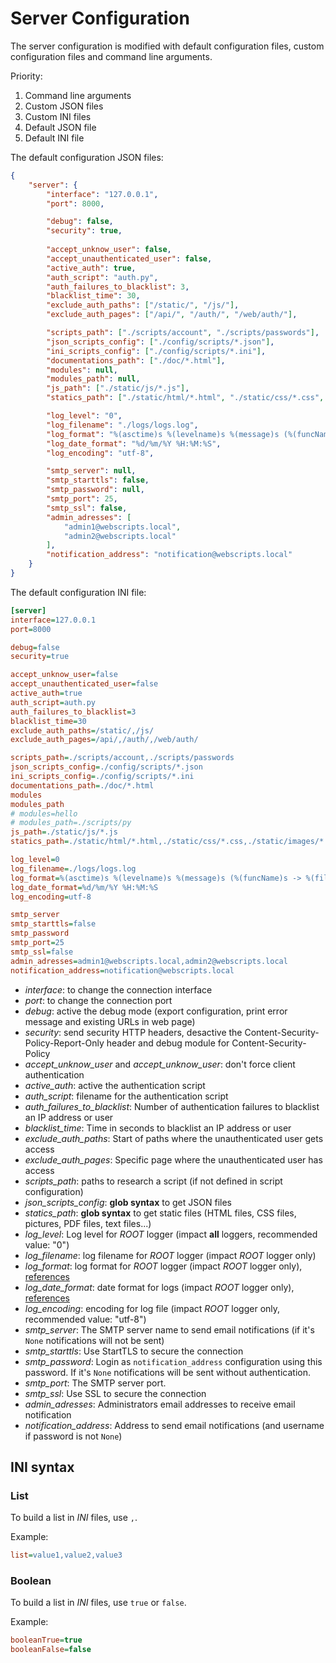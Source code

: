 # Server Configuration

The server configuration is modified with default configuration files, custom configuration files and command line arguments.

Priority:

1. Command line arguments
2. Custom JSON files
3. Custom INI files
4. Default JSON file
5. Default INI file

The default configuration JSON files:
```json
{
    "server": {
        "interface": "127.0.0.1",
        "port": 8000,

        "debug": false,
        "security": true,
        
        "accept_unknow_user": false,
        "accept_unauthenticated_user": false,
        "active_auth": true,
        "auth_script": "auth.py",
        "auth_failures_to_blacklist": 3,
        "blacklist_time": 30,
        "exclude_auth_paths": ["/static/", "/js/"],
        "exclude_auth_pages": ["/api/", "/auth/", "/web/auth/"],

        "scripts_path": ["./scripts/account", "./scripts/passwords"],
        "json_scripts_config": ["./config/scripts/*.json"],
        "ini_scripts_config": ["./config/scripts/*.ini"],
        "documentations_path": ["./doc/*.html"],
        "modules": null,
        "modules_path": null,
        "js_path": ["./static/js/*.js"],
        "statics_path": ["./static/html/*.html", "./static/css/*.css", "./static/images/*.jpg", "./static/pdf/*.pdf"],

        "log_level": "0",
        "log_filename": "./logs/logs.log",
        "log_format": "%(asctime)s %(levelname)s %(message)s (%(funcName)s -> %(filename)s:%(lineno)d)",
        "log_date_format": "%d/%m/%Y %H:%M:%S",
        "log_encoding": "utf-8",

        "smtp_server": null,
        "smtp_starttls": false,
        "smtp_password": null,
        "smtp_port": 25,
        "smtp_ssl": false,
        "admin_adresses": [
            "admin1@webscripts.local",
            "admin2@webscripts.local"
        ],
        "notification_address": "notification@webscripts.local"
    }
}
```

The default configuration INI file:
```ini
[server]
interface=127.0.0.1                                                                            # required value
port=8000                                                                                      # required value

debug=false                                                                                    # Export config and get error messages on HTTP errors pages [NEVER true in production]
security=true                                                                                  # Add security HTTP headers

accept_unknow_user=false                                                                       # Don't force a user to re-authenticate
accept_unauthenticated_user=false                                                              # Don't force authentication for new user
active_auth=true                                                                               # Active auth page
auth_script=auth.py                                                                            # Change it to use a custom authentication script
auth_failures_to_blacklist=3                                                                   # Number of authentication failures to blacklist an IP address or user
blacklist_time=30                                                                              # Blacklist time in seconds
exclude_auth_paths=/static/,/js/                                                               # Start of paths where the unauthenticated user gets access
exclude_auth_pages=/api/,/auth/,/web/auth/                                                     # Specific page where the unauthenticated user has access

scripts_path=./scripts/account,./scripts/passwords                                             # Add scripts from location
json_scripts_config=./config/scripts/*.json                                                    # Add server configuration (syntax: json)
ini_scripts_config=./config/scripts/*.ini                                                      # Add server configuration (syntax: cfg, ini)
documentations_path=./doc/*.html                                                               # Add path to search documentation scripts
modules                                                                                        # Add custom modules (names) to the server
modules_path                                                                                   # Add directory to import custom modules
# modules=hello
# modules_path=./scripts/py
js_path=./static/js/*.js                                                                       # Add glob syntax files to get javascript files
statics_path=./static/html/*.html,./static/css/*.css,./static/images/*.jpg,./static/pdf/*.pdf  # Add glob syntax files to get static files

log_level=0                                                                                    # Set your custom log level {"0", "DEBUG", "INFO", "WARNING", "ERROR", "CRITICAL"}
log_filename=./logs/logs.log                                                                   # Write your custom logs in this filename
log_format=%(asctime)s %(levelname)s %(message)s (%(funcName)s -> %(filename)s:%(lineno)d)     # Format for your custom logs (https://docs.python.org/3/library/logging.html#id2)
log_date_format=%d/%m/%Y %H:%M:%S                                                              # Format date for your custom logs (https://docs.python.org/3/library/time.html#time.strftime)
log_encoding=utf-8                                                                             # Encoding for your custom log file

smtp_server                                                                                    # SMTP configuration is used to send notifications, the server name or the IP address of the SMTP server
smtp_starttls=false                                                                            # Using starttls to secure the connection
smtp_password                                                                                  # Password for email account (username is the notification_address configuration), if password is None the client send email without authentication
smtp_port=25                                                                                   # SMTP port
smtp_ssl=false                                                                                 # Using SSL (not starttls) to secure the connection
admin_adresses=admin1@webscripts.local,admin2@webscripts.local                                 # Administrators email addresses to receive the notification
notification_address=notification@webscripts.local                                             # Notification address to send the notification (the sender email address)
```

 - *interface*: to change the connection interface
 - *port*: to change the connection port
 - *debug*: active the debug mode (export configuration, print error message and existing URLs in web page)
 - *security*: send security HTTP headers, desactive the Content-Security-Policy-Report-Only header and debug module for Content-Security-Policy
 - *accept_unknow_user* and *accept_unknow_user*: don't force client authentication
 - *active_auth*: active the authentication script
 - *auth_script*: filename for the authentication script
 - *auth_failures_to_blacklist*: Number of authentication failures to blacklist an IP address or user
 - *blacklist_time*: Time in seconds to blacklist an IP address or user
 - *exclude_auth_paths*: Start of paths where the unauthenticated user gets access
 - *exclude_auth_pages*: Specific page where the unauthenticated user has access
 - *scripts_path*: paths to research a script (if not defined in script configuration)
 - *json_scripts_config*: **glob syntax** to get JSON files
 - *statics_path*: **glob syntax** to get static files (HTML files, CSS files, pictures, PDF files, text files...)
 - *log_level*: Log level for *ROOT* logger (impact **all** loggers, recommended value: "0")
 - *log_filename*: log filename for *ROOT* logger (impact *ROOT* logger only)
 - *log_format*: log format for *ROOT* logger (impact *ROOT* logger only), [references](https://docs.python.org/3/library/logging.html#id2)
 - *log_date_format*: date format for logs (impact *ROOT* logger only), [references](https://docs.python.org/3/library/time.html#time.strftime)
 - *log_encoding*: encoding for log file (impact *ROOT* logger only, recommended value: "utf-8")
 - *smtp_server*: The SMTP server name to send email notifications (if it's `None` notifications will not be sent)
 - *smtp_starttls*: Use StartTLS to secure the connection
 - *smtp_password*: Login as `notification_address` configuration using this password. If it's `None` notifications will be sent without authentication.
 - *smtp_port*: The SMTP server port.
 - *smtp_ssl*: Use SSL to secure the connection
 - *admin_adresses*: Administrators email addresses to receive email notification
 - *notification_address*: Address to send email notifications (and username if password is not `None`)

## INI syntax

### List

To build a list in *INI* files, use `,`.

Example:
```ini
list=value1,value2,value3
```

### Boolean

To build a list in *INI* files, use `true` or `false`.

Example:
```ini
booleanTrue=true
booleanFalse=false
```
